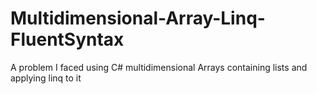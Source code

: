 # Multidimensional-Array-Linq-FluentSyntax
A problem I faced using C# multidimensional Arrays containing lists and applying linq to it
